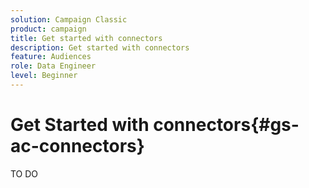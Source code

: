```yaml
---
solution: Campaign Classic
product: campaign
title: Get started with connectors
description: Get started with connectors
feature: Audiences
role: Data Engineer
level: Beginner
---
```


# Get Started with connectors{#gs-ac-connectors}

TO DO
